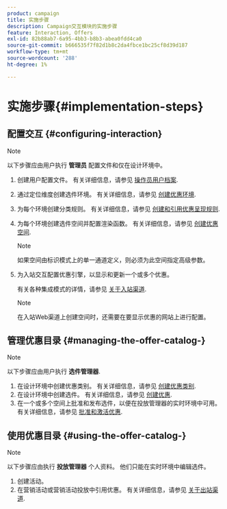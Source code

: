 ```yaml
---
product: campaign
title: 实施步骤
description: Campaign交互模块的实施步骤
feature: Interaction, Offers
exl-id: 82b88ab7-6a95-4bb3-b8b3-abea0fdd4ca0
source-git-commit: b666535f7f82d1b8c2da4fbce1bc25cf8d39d187
workflow-type: tm+mt
source-wordcount: '288'
ht-degree: 1%

---
```


# 实施步骤{#implementation-steps}



## 配置交互 {#configuring-interaction}

>[!NOTE]
>
>以下步骤应由用户执行 **管理员** 配置文件和仅在设计环境中。

1. 创建用户配置文件。 有关详细信息，请参见 [操作员用户档案](../../interaction/using/operator-profiles.md).
1. 通过定位维度创建选件环境。 有关详细信息，请参见 [创建优惠环境](../../interaction/using/live-design-environments.md#creating-an-offer-environment).
1. 为每个环境创建分类规则。 有关详细信息，请参见 [创建和引用优惠呈现规则](../../interaction/using/managing-offer-presentation.md#creating-and-referencing-an-offer-presentation-rule).
1. 为每个环境创建选件空间并配置渲染函数。 有关详细信息，请参见 [创建优惠空间](../../interaction/using/creating-offer-spaces.md).

   >[!NOTE]
   >
   >如果空间由标识模式上的单一通道定义，则必须为此空间指定高级参数。

1. 为入站交互配置优惠引擎，以显示和更新一个或多个优惠。

   有关各种集成模式的详情，请参见 [关于入站渠道](../../interaction/using/about-inbound-channels.md).

   >[!NOTE]
   >
   >在入站Web渠道上创建空间时，还需要在要显示优惠的网站上进行配置。

## 管理优惠目录 {#managing-the-offer-catalog-}

>[!NOTE]
>
>以下步骤应由用户执行 **选件管理器**.

1. 在设计环境中创建优惠类别。 有关详细信息，请参见 [创建优惠类别](../../interaction/using/creating-offer-categories.md).
1. 在设计环境中创建选件。 有关详细信息，请参见 [创建优惠](../../interaction/using/creating-an-offer.md).
1. 在一个或多个空间上批准和发布选件，以便在投放管理器的实时环境中可用。 有关详细信息，请参见 [批准和激活优惠](../../interaction/using/approving-and-activating-an-offer.md).

## 使用优惠目录 {#using-the-offer-catalog-}

>[!NOTE]
>
>以下步骤应由执行 **投放管理器** 个人资料。 他们只能在实时环境中编辑选件。

1. 创建活动。
1. 在营销活动或营销活动投放中引用优惠。 有关详细信息，请参见 [关于出站渠道](../../interaction/using/about-outbound-channels.md).
